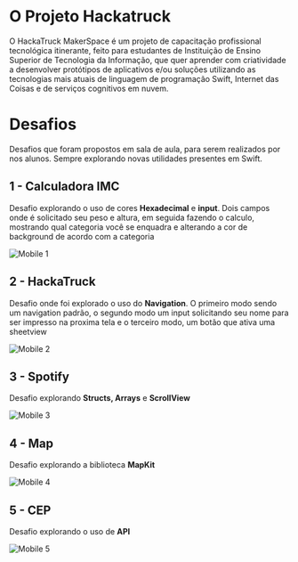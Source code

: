 # O Projeto Hackatruck
O HackaTruck MakerSpace é um projeto de capacitação profissional tecnológica itinerante, feito para estudantes de Instituição de Ensino Superior de Tecnologia da Informação, que quer aprender com criatividade a desenvolver protótipos de aplicativos e/ou soluções utilizando as tecnologias mais atuais de linguagem de programação Swift, Internet das Coisas e de serviços cognitivos em nuvem.

# Desafios
Desafios que foram propostos em sala de aula, para serem realizados por nos alunos. Sempre explorando novas utilidades presentes em Swift.

## 1 - Calculadora IMC
Desafio explorando o uso de cores **Hexadecimal** e **input**. Dois campos onde é solicitado seu peso e altura, em seguida fazendo o calculo, mostrando qual categoria você se enquadra e alterando a cor de background de acordo com a categoria

![Mobile 1](https://github.com/douglas0097/SwifUI-Hackatruck/blob/main/assets/imc.gif)

## 2 - HackaTruck
Desafio onde foi explorado o uso do **Navigation**. O primeiro modo sendo um navigation padrão, o segundo modo um input solicitando seu nome para ser impresso na proxima tela e o terceiro modo, um botão que ativa uma sheetview

![Mobile 2](https://github.com/douglas0097/SwifUI-Hackatruck/blob/main/assets/hackatruck.gif
)

## 3 - Spotify
Desafio explorando **Structs, Arrays** e **ScrollView**

![Mobile 3](https://github.com/douglas0097/SwifUI-Hackatruck/blob/main/assets/spotify.gif)

## 4  - Map
Desafio explorando a biblioteca **MapKit**

![Mobile 4](https://github.com/douglas0097/SwifUI-Hackatruck/blob/main/assets/map.gif)

## 5  - CEP
Desafio explorando o uso de **API**

![Mobile 5](https://github.com/douglas0097/SwifUI-Hackatruck/blob/main/assets/cep.gif)
